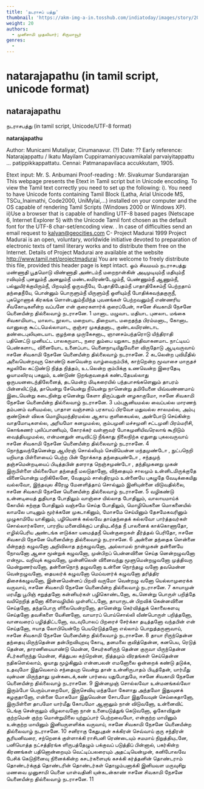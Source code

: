 ```yaml
---
title: 'நடராசப் பத்து'
thumbnail: 'https://akm-img-a-in.tosshub.com/indiatoday/images/story/201911/saffron-770x433.jpeg?NbdQ1v2j67d5MD8B8kZ1Vck7M6rseCRO'
weight: 20
authors:
  - முனிசாமி முதலியார்; சிருமாவூர்
genres:
  - 
---
```


# natarajapathu (in tamil script, unicode format)



## natarajapathu
நடராசபத்து
(in tamil script, Unicode/UTF-8 format)

**natarajapathu**

Author: Municami Mutaliyar, Cirumanavur. (?)
Date: ??
Early reference: Natarajappattu / Ikatu Mayilam Cuppiramaniyacuvamikalal parvaiyitappattu ...
patippikkappattatu. Cennai: Patmanapavilaca accukkutam, 1905.

Etext input: Mr. S. Anbumani
Proof-reading : Mr. Sivakumar Sundararajan
This webpage presents the Etext in Tamil script but in Unicode encoding.
To view the Tamil text correctly you need to set up the following:
i). You need to have Unicode fonts containing Tamil Block (Latha,
Arial Unicode MS, TSCu_Inaimathi, Code2000, UniMylai,...) installed on your computer
and the OS capable of rendering Tamil Scripts (Windows 2000 or Windows XP).
ii)Use a browser that is capable of handling UTF-8 based pages
(Netscape 6, Internet Explorer 5) with the Unicode Tamil font chosen as the default font for the UTF-8 char-set/encoding view.
. In case of difficulties send an email request to [kalyan@geocities.com](mailto:kalyan@geocities.com)
C- Project Madurai 1999
Project Madurai is an open, voluntary, worldwide initiative devoted
to preparation of electronic texts of tamil literary works and to
distribute them free on the Internet. Details of Project Madurai are
available at the website http://www.tamil.net/projectmadurai
You are welcome to freely distribute this file, provided this
header page is kept intact.
ஓம்
சிவமயம்
நடராசபத்து
மண்ணாதி பூதமொடு விண்ணாதி அண்டம்நீ
மறைநான்கின் அடிமுடியும்நீ
மதியும்நீ ரவியும்நீ புனலும்நீ அனலும்நீ
மண்டலமிரண்டேழும்நீ,
பெண்ணும்நீ ஆணும்நீ, பல்லுயிர்க்குயிரும்நீ,
பிறவும்நீ ஒருவநீயே,
பேதாதிபேதம்நீ பாதாதிகேசம்நீ
பெற்றதாய் தந்தைநீயே,
பொன்னும் பொருளும்நீ யிருளும்நீ
ஒளியும்நீ போதிக்கவந்தகுருநீ,
புகழொணாக் கிரகங்க ளொன்பதும்நீயிந்த
புவனங்கள் பெற்றவனும்நீ
எண்ணரிய சீவகோடிகளீன்ற வப்பனே என்
குரைகளார்க் குரைப்பேன்,
ஈசனே சிவகாமி நேசனே யெனையீன்ற
தில்லைவாழ் நடராசனே. 1
மானாட மழுவாட மதியாட புனலாட மங்கை
சிவகாமியாட,
மாலாட நூலாட மறையாட திறையாட
மறைதந்த பிரம்மனாட,
கோனாட வானுலகு கூட்டமெல்லாமாட,
குஞ்சர முகத்தனாட,
குண்டலமிரண்டாட தண்டைபுலியுடையாட
குழந்தை முருகேசனாட,
ஞானசம்பந்தரொடு யிந்திராதி பதினெட்டு
முனியட்ட பாலகருமாட,
நரை தும்பை யறுகாட நந்திவாகனமாட
நாட்டியப் பெண்களாட,
வினையோட உனைப்பாட யெனைநாடியிதுவேளை
விருதோடு ஆடிவருவாய்
ஈசனே சிவகாமி நேசனே யெனையீன்ற
தில்லைவாழ் நடராசனே. 2
கடலென்ற புவிமீதில் அலையென்றவுரு
கொண்டு கனவென்ற வாழ்வைநம்பிக்,
காற்றென்ற மூவாசை மாருதச் சுழலிலே
கட்டுண்டு நித்த நித்தம்,
உடலென்ற கும்பிக்கு உணவென்ற இரைதேடி
ஓயாமலிரவு பகலும்,
உண்டுண் டுறங்குவதைக் கண்டதேயல்லாது
ஒருபயனடைந்திலேனைத்,
தடமென்ற மிடிகரையில் பந்தபாசங்களெனும்
தாபரம் பின்னலிட்டுத்,
தாயென்று சேயென்று நீயென்று நானென்று
தமியேனை யிவ்வண்ணமாய்
இடையென்று கடைநின்று ஏனென்று கேளா
திருப்பதுன் னழகாகுமோ,
ஈசனே சிவகாமி நேசனே யெனையீன்ற
தில்லைவாழ் நடராசனே. 3
பம்புசூனியமல்ல வைப்பல்ல மாரணந்
தம்பனம் வசியமல்ல,
பாதாள வஞ்சனம் பரகாயப் பிரவேச
மதுவல்ல சாலமல்ல,
அம்பு குண்டுகள் விலக மொழியுமந்திரமல்ல
ஆகாய குளிகையல்ல,
அன்போடு செய்கின்ற வாதமோடிகளல்ல,
அரியமோ கனமுமல்ல,
கும்பமுனி மச்சமுனி சட்டமுனி பிரம்மரிசி,
கொங்கணர் புலிப்பாணியும்,
கோரக்கர் வள்ளுவர் போகமுனியிவரெலாங்
கூறிடும் வைத்தியமுமல்ல,
என்மனதுன் னடிவிட்டு நீங்காது நிலைநிற்க
ஏதுளது புகலவருவாய்
ஈசனே சிவகாமி நேசனே யெனையீன்ற
தில்லைவாழ் நடராசனே. 4
நொந்துவந்தேனென்று ஆயிரஞ் சொல்லியும்
செவியென்ன மந்தமுண்டோ ,
நுட்பநெறி யறியாத பிள்ளையைப் பெற்ற
பின் நோக்காத தந்தையுண்டோ ,
சந்தமுந் தஞ்சமென்றடியைப் பிடித்தபின்
தளராத நெஞ்சமுண்டோ ,
தந்திமுகனறு முகன் இருபிள்ளை யில்லையோ
தந்தைநீ மலடுதானோ,
விந்தையும் சாலமும் உன்னிடமிருக்குதே
வினையொன்று மறிகிலேனே,
வேதமும் சாஸ்திரமும் உன்னையே புகழுதே
வேடிக்கையிது வல்லவோ,
இந்தவுல கீரேழு மேனளித்தாய் சொல்லும்
இனியுன்னை விடுவதில்லை,
ஈசனே சிவகாமி நேசனே யெனையீன்ற
தில்லைவாழ் நடராசனே. 5
வழிகண்டு உன்னடியைத் துதியாத போதிலும்
வாஞ்சை யில்லாத போதிலும்,
வாலாயமாய்க் கோயில் சுற்றாத போதிலும்
வஞ்சமே செய்த போதிலும்,
மொழியெகனை மொகனையில் லாமலே
பாடினும் மூர்க்கனே முகடாகினும்,
மோசமே செய்யினும் தேசமேகவரினும்
முழுகாமியே யாகினும்,
பழியெனக் கல்லவே தாய்தந்தைக் கல்லவோ
பார்த்தவர்கள் சொல்லார்களோ,
பாரறிய மனைவிக்குப் பாதியுடலீந்த நீ
பாலனைக் காக்கொணாதோ,
எழில்பெரிய அண்டங்க ளடுக்கா யமைத்தநீ
யென்குறைகள் தீர்த்தல் பெரிதோ,
ஈசனே சிவகாமி நேசனே யெனையீன்ற
தில்லைவாழ் நடராசனே. 6
அன்னை தந்தைக ளென்னை யீன்றதற்
கழுவனோ அறிவிலாத தற்கழுவனோ,
அல்லாமல் நான்முகன் தன்னையே நோவனோ
ஆசை மூன்றுக் கழுவனோ,
முன்பிறப் பென்னவினை செய்த னென்றழுவனோ
என்மூட வறிவுக் கழுவனோ,
முன்னிலென் வினைவந்து மூளுமென்றழுவனோ
முத்திவரு மென்றுணர்வனோ,
தன்னைநொந் தழுவனோ உன்னை நொந்தழு
வனோ தவமென்ன வென்றழுவனோ,
தையலர்க் கழுவனோ மெய்வளர்க் கழுவனோ
தரித்திர திசைக்கழுவனோ,
இன்னமென்னப் பிறவி வருமோ வென்றழு
வனோ யெல்லாமுரைக்க வருவாய்,
ஈசனே சிவகாமி நேசனே யெனையீன்ற
தில்லைவாழ் நடராசனே. 7
காயாமுன் மரமீது பூபிஞ் சறுத்தனோ
கன்னியர்கள் பழிகொண்டனோ,
கடனென்று பொருள் பறித்தே வயிறெறித்
தனோ கிளைவழியில் முள்ளிட்டனோ,
தாயாருடன் பிறவிக் கென்னவினை செய்தனோ,
தந்தபொரு ளிலையென்றனோ,
தானென்று கெர்வித்துக் கொலைகளவு
செய்தனோ தவசிகளை யேசினனோ,
வாயாரப் பொய்சொல்லி வீண்பொருள் பறித்தனோ,
வானவரைப் பழித்திட்டனோ,
வடவுபோலப் பிறரைச் சேர்க்கா தடித்தனோ
வந்தபின் என் செய்தனோ,
ஈயாத லோபியென்றே பெயரெடுத்தனோ
எல்லாம் பொறுத்தருளுவாய்,
ஈசனே சிவகாமி நேசனே யெனையீன்ற
தில்லைவாழ் நடராசனே. 8
தாயா ரிருந்தென்ன தந்தையு மிருந்தென்ன
தன்பிறவியுறவு கோடி,
தனமலை குவித்தென்ன, கனபெய, ரெடுத்
தென்ன, தாரணியையாண்டு மென்ன,
சேயர்களிருந் தென்ன குருவா யிருந்தென்ன
சீடர்களிருந்து மென்ன,
சித்துபல கற்றென்ன, நித்தமும் விரதங்கள்
செய்தென்ன நதிகளெல்லாம்,
ஓயாது மூழ்கினும் என்னபலன் எமனோலை
ஒன்றைக் கண்டு தடுக்க,
உதவுமோ இதுவெலாம் சந்தையுற வென்று
தான் உன்னிருபாதம் பிடித்தேன்,
யார்மீது வுன்மன மிருந்தாலு முன்கடைக்,கண்
பார்வை யதுபோதுமே,
ஈசனே சிவகாமி நேசனே யெனையீன்ற
தில்லைவாழ் நடராசனே. 9
இன்னமுஞ் சொல்லவோ உன்மனங்கல்லோ
இரும்போ பெரும்பாறையோ,
இருசெவியு மந்தமோ கேளாது அந்தமோ
இதுவுனக் கழகுதானோ,
என்னை மோகமோ இதுவென்ன சோபமோ
இதுவேவுன் செய்கைதானோ,
இருபிள்ளை தாபமோ யார்மீது கோபமோ
ஆனாலும் நான் விடுவனோ,
உன்னைவிட் டெங்கு சென்றாலும் விழலாவனோ
நான் உனையடுத்துங் கெடுவனோ,
ஓகோவிதுன் குற்றமென் குற்ற மொன்றுமிலை
யுற்றுப்பார் பெற்றவையோ,
என்குற்ற மாயினும் உன்குற்ற மாயினும்
இனியருளளிக்க வருவாய்,
ஈசனே சிவகாமி நேசனே யெனையீன்ற
தில்லைவாழ் நடராசனே. 10
சனிராகு கேதுபுதன் சுக்கிரன் செவ்வாய் குரு
சந்திரன் சூரியனிவரை,
சற்றெனக் குள்ளாக்கி ராசிபனி ரெண்டையும்
சமமாய் நிறுத்தியுடனே,
பனியொத்த நட்சத்திரங்க ளிருபத்தேழும் பக்குவப்
படுத்திப் பின்னால்,
பகர்கின்ற கிரணங்கள் பதினொன்றையும்
வெட்டிப்பலரையும் அதட்டியென்முன்,
கனிபோலவே பேசிக் கெடுநினைவு நினைக்கின்ற
கசடர்களையுங் கசக்கி
கர்த்தனின் தொண்டராம் தொண்டர்க்குத்
தொண்டரின் தொண்டர்கள் தொழும்பனாக்கி
இனியவள மருவுசிறு மணவை முனுசாமி யெனை
யாள்வதினி யுன்கடன்காண்
ஈசனே சிவகாமி நேசனே யெனையீன்ற
தில்லைவாழ் நடராசனே. 11